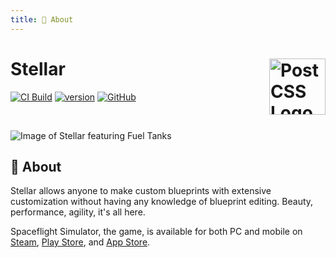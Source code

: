 ```yaml
---
title: 🤔 About
---
```


# Stellar [<img src="https://stellarbeta.web.app/android-chrome-512x512.png" alt="PostCSS Logo" width="90" height="90" align="right">](https://github.com/tresabhi/stellar)

[![CI Build](https://github.com/tresabhi/stellar/actions/workflows/ci-build.yml/badge.svg)](https://github.com/tresabhi/stellar/actions/workflows/ci-build.yml)
[![version](https://img.shields.io/github/package-json/v/tresabhi/stellar)](https://github.com/tresabhi/stellar/blob/main/package.json)
[![GitHub](https://img.shields.io/github/license/tresabhi/stellar)](https://github.com/tresabhi/stellar/blob/main/LICENSE)

<br>

![Image of Stellar featuring Fuel Tanks](https://user-images.githubusercontent.com/43380238/189721254-951f9c8c-addd-4844-a09b-091f3cf83274.png)

## 🤔 About

Stellar allows anyone to make custom blueprints with extensive customization without having any knowledge of blueprint editing. Beauty, performance, agility, it's all here.

Spaceflight Simulator, the game, is available for both PC and mobile on [Steam](https://store.steampowered.com/app/1718870/), [Play Store](https://play.google.com/store/apps/details?id=com.StefMorojna.SpaceflightSimulator), and [App Store](https://apps.apple.com/us/app/id1308057272).